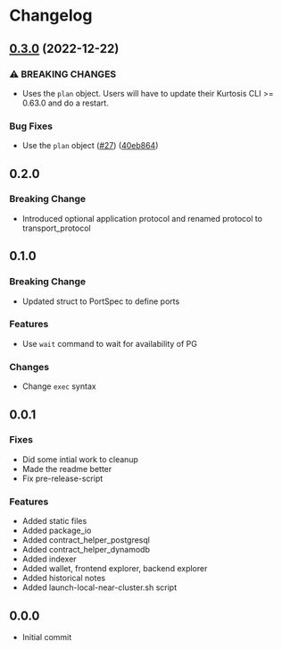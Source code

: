 # Changelog

## [0.3.0](https://github.com/kurtosis-tech/near-package/compare/0.2.0...0.3.0) (2022-12-22)


### ⚠ BREAKING CHANGES

* Uses the `plan` object. Users will have to update their Kurtosis CLI >= 0.63.0 and do a restart.

### Bug Fixes

* Use the `plan` object ([#27](https://github.com/kurtosis-tech/near-package/issues/27)) ([40eb864](https://github.com/kurtosis-tech/near-package/commit/40eb864a0c44bbbcd3d3e48ab43c41e3cfd49c1b))

## 0.2.0

### Breaking Change
- Introduced optional application protocol and renamed protocol to transport_protocol

## 0.1.0

### Breaking Change
- Updated struct to PortSpec to define ports

### Features
- Use `wait` command to wait for availability of PG

### Changes
- Change `exec` syntax

## 0.0.1

### Fixes
- Did some intial work to cleanup
- Made the readme better
- Fix pre-release-script

### Features
- Added static files
- Added package_io
- Added contract_helper_postgresql
- Added contract_helper_dynamodb
- Added indexer
- Added wallet, frontend explorer, backend explorer
- Added historical notes
- Added launch-local-near-cluster.sh script

## 0.0.0
- Initial commit
